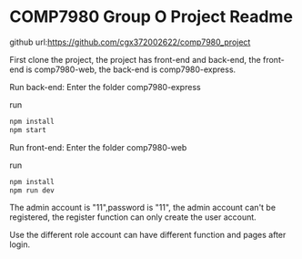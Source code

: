 # COMP7980 Group O Project Readme

github url:https://github.com/cgx372002622/comp7980_project

First clone the project, the project has front-end and back-end, the front-end is comp7980-web, the back-end is comp7980-express.

Run back-end: Enter the folder comp7980-express

run

```js
npm install
npm start
```

Run front-end: Enter the folder comp7980-web

run

```js
npm install
npm run dev
```

The admin account is "11",password is "11", the admin account can't be registered, the register function can only create the user account.

Use the different role account can have different function and pages after login.
